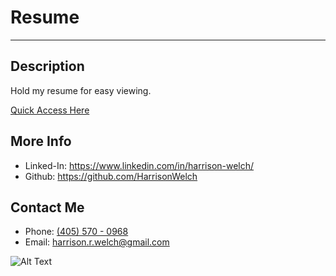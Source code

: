 # Resume
---

## Description

Hold my resume for easy viewing.

[Quick Access Here](https://github.com/HarrisonWelch/Resume/blob/master/pdf/Harrison_Welch_Resume_Sept_1_2023.pdf)

## More Info
* Linked-In: https://www.linkedin.com/in/harrison-welch/
* Github: https://github.com/HarrisonWelch

## Contact Me

* Phone: <a href=”tel:+14055700968″>(405) 570 - 0968</a>
* Email: <a href="mailto:harrison.r.welch@gmail.com">harrison.r.welch@gmail.com</a>

![Alt Text](https://media.giphy.com/media/ZfK4cXKJTTay1Ava29/giphy.gif)
